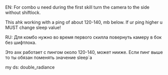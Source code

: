 EN:
For combo u need during the first skill turn the camera to the side without shiftlock.

This ahk working with a ping of about 120-140, mb below. If ur ping higher u MUST change sleep value!

RU:
Для комбо нужно во время первого скилла повернуть камеру в бок без шифтлока.

Это ахк работает с пингом около 120-140, может нииже. Если пинг выше то ты обязан поменять значение sleep`а

my ds: double_radiance

